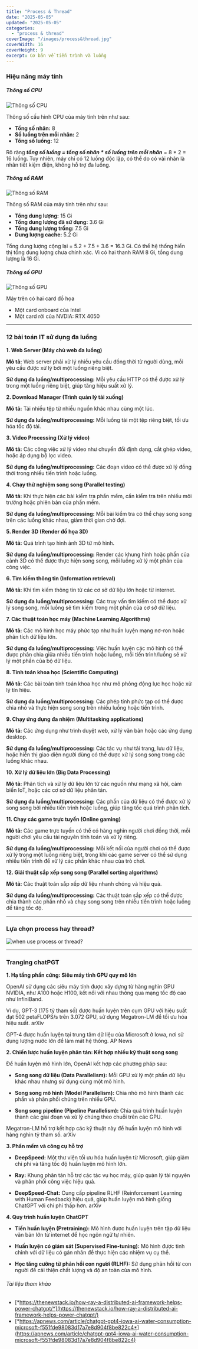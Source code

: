 ```yaml
---
title: "Process & Thread"
date: "2025-05-05"
updated: "2025-05-05"
categories:
  - "process & thread"
coverImage: "/images/process&thread.jpg"
coverWidth: 16
coverHeight: 9
excerpt: Cơ bản về tiến trình và luồng
---
```


### Hiệu năng máy tính

##### Thông số CPU

![Thông số CPU](/images/cpu.png)

Thông số cấu hình CPU của máy tính trên như sau:

- **Tổng số nhân:** 8
- **Số luồng trên mỗi nhân:** 2
- **Tổng số luồng:** 12

Rõ ràng ___tổng số luồng = tổng số nhân * số luồng trên mỗi nhân___ = 8 * 2 = 16 luồng. Tuy nhiên, máy chỉ có 12 luồng độc lập, có thể do có vài nhân là nhân tiết kiệm điện, không hỗ trợ đa luồng.

##### Thông số RAM

![Thông số RAM](/images/ram.png)

Thông số RAM của máy tính trên như sau:

- **Tổng dung lượng:** 15 Gi
- **Tổng dung lượng đã sử dụng:** 3.6 Gi
- **Tổng dung lượng trống:** 7.5 Gi
- **Dung lượng cache:** 5.2 Gi

Tổng dung lượng cộng lại = 5.2 + 7.5 + 3.6 = 16.3 Gi. Có thể hệ thống hiển thị tổng dung lượng chưa chính xác. Vì có hai thanh RAM 8 Gi, tổng dung lượng là 16 Gi.

##### Thông số GPU

![Thông số GPU](/images/gpu.png)

Máy trên có hai card đồ họa
- Một card onboard của Intel
- Một card rời của NVDIA: RTX 4050

---

### 12 bài toán IT sử dụng đa luồng

**1. Web Server (Máy chủ web đa luồng)**

**Mô tả:** Web server phải xử lý nhiều yêu cầu đồng thời từ người dùng, mỗi yêu cầu được xử lý bởi một luồng riêng biệt.

**Sử dụng đa luồng/multiprocessing:** Mỗi yêu cầu HTTP có thể được xử lý trong một luồng riêng biệt, giúp tăng hiệu suất xử lý.

**2. Download Manager (Trình quản lý tải xuống)**

**Mô tả:** Tải nhiều tệp từ nhiều nguồn khác nhau cùng một lúc.

**Sử dụng đa luồng/multiprocessing:** Mỗi luồng tải một tệp riêng biệt, tối ưu hóa tốc độ tải.

**3. Video Processing (Xử lý video)**

**Mô tả:** Các công việc xử lý video như chuyển đổi định dạng, cắt ghép video, hoặc áp dụng bộ lọc video.

**Sử dụng đa luồng/multiprocessing:** Các đoạn video có thể được xử lý đồng thời trong nhiều tiến trình hoặc luồng.

**4. Chạy thử nghiệm song song (Parallel testing)**

**Mô tả:** Khi thực hiện các bài kiểm tra phần mềm, cần kiểm tra trên nhiều môi trường hoặc phiên bản của phần mềm.

**Sử dụng đa luồng/multiprocessing:** Mỗi bài kiểm tra có thể chạy song song trên các luồng khác nhau, giảm thời gian chờ đợi.

**5. Render 3D (Render đồ họa 3D)**

**Mô tả:** Quá trình tạo hình ảnh 3D từ mô hình.

**Sử dụng đa luồng/multiprocessing:** Render các khung hình hoặc phần của cảnh 3D có thể được thực hiện song song, mỗi luồng xử lý một phần của công việc.

**6. Tìm kiếm thông tin (Information retrieval)**

**Mô tả:** Khi tìm kiếm thông tin từ các cơ sở dữ liệu lớn hoặc từ internet.

**Sử dụng đa luồng/multiprocessing:** Các truy vấn tìm kiếm có thể được xử lý song song, mỗi luồng sẽ tìm kiếm trong một phần của cơ sở dữ liệu.

**7. Các thuật toán học máy (Machine Learning Algorithms)**

**Mô tả:** Các mô hình học máy phức tạp như huấn luyện mạng nơ-ron hoặc phân tích dữ liệu lớn.

**Sử dụng đa luồng/multiprocessing:** Việc huấn luyện các mô hình có thể được phân chia giữa nhiều tiến trình hoặc luồng, mỗi tiến trình/luồng sẽ xử lý một phần của bộ dữ liệu.

**8. Tính toán khoa học (Scientific Computing)**

**Mô tả:** Các bài toán tính toán khoa học như mô phỏng động lực học hoặc xử lý tín hiệu.

**Sử dụng đa luồng/multiprocessing:** Các phép tính phức tạp có thể được chia nhỏ và thực hiện song song trên nhiều luồng hoặc tiến trình.

**9. Chạy ứng dụng đa nhiệm (Multitasking applications)**

**Mô tả:** Các ứng dụng như trình duyệt web, xử lý văn bản hoặc các ứng dụng desktop.

**Sử dụng đa luồng/multiprocessing:** Các tác vụ như tải trang, lưu dữ liệu, hoặc hiển thị giao diện người dùng có thể được xử lý song song trong các luồng khác nhau.

**10. Xử lý dữ liệu lớn (Big Data Processing)**

**Mô tả:** Phân tích và xử lý dữ liệu lớn từ các nguồn như mạng xã hội, cảm biến IoT, hoặc các cơ sở dữ liệu phân tán.

**Sử dụng đa luồng/multiprocessing:** Các phần của dữ liệu có thể được xử lý song song bởi nhiều tiến trình hoặc luồng, giúp tăng tốc quá trình phân tích.

**11. Chạy các game trực tuyến (Online gaming)**

**Mô tả:** Các game trực tuyến có thể có hàng nghìn người chơi đồng thời, mỗi người chơi yêu cầu tài nguyên tính toán và xử lý riêng.

**Sử dụng đa luồng/multiprocessing:** Mỗi kết nối của người chơi có thể được xử lý trong một luồng riêng biệt, trong khi các game server có thể sử dụng nhiều tiến trình để xử lý các phần khác nhau của trò chơi.

**12. Giải thuật sắp xếp song song (Parallel sorting algorithms)**

**Mô tả:** Các thuật toán sắp xếp dữ liệu nhanh chóng và hiệu quả.

**Sử dụng đa luồng/multiprocessing:** Các thuật toán sắp xếp có thể được chia thành các phần nhỏ và chạy song song trên nhiều tiến trình hoặc luồng để tăng tốc độ.

---

### Lựa chọn process hay thread?

![when use process or thread?](/images/when_use_process_or_thread.jpg)

---

### Tranging chatPGT

**1. Hạ tầng phần cứng: Siêu máy tính GPU quy mô lớn**

OpenAI sử dụng các siêu máy tính được xây dựng từ hàng nghìn GPU NVIDIA, như A100 hoặc H100, kết nối với nhau thông qua mạng tốc độ cao như InfiniBand.

Ví dụ, GPT-3 (175 tỷ tham số) được huấn luyện trên cụm GPU với hiệu suất đạt 502 petaFLOPS/s trên 3.072 GPU, sử dụng Megatron-LM để tối ưu hóa hiệu suất. 
arXiv

GPT-4 được huấn luyện tại trung tâm dữ liệu của Microsoft ở Iowa, nơi sử dụng lượng nước lớn để làm mát hệ thống. 
AP News

**2. Chiến lược huấn luyện phân tán: Kết hợp nhiều kỹ thuật song song**

Để huấn luyện mô hình lớn, OpenAI kết hợp các phương pháp sau:

- **Song song dữ liệu (Data Parallelism):** Mỗi GPU xử lý một phần dữ liệu khác nhau nhưng sử dụng cùng một mô hình.

- **Song song mô hình (Model Parallelism):** Chia nhỏ mô hình thành các phần và phân phối chúng trên nhiều GPU.

- **Song song pipeline (Pipeline Parallelism):** Chia quá trình huấn luyện thành các giai đoạn và xử lý chúng theo chuỗi trên các GPU.

Megatron-LM hỗ trợ kết hợp các kỹ thuật này để huấn luyện mô hình với hàng nghìn tỷ tham số. 
arXiv

**3. Phần mềm và công cụ hỗ trợ**

- **DeepSpeed:** Một thư viện tối ưu hóa huấn luyện từ Microsoft, giúp giảm chi phí và tăng tốc độ huấn luyện mô hình lớn.

- **Ray:** Khung phân tán hỗ trợ các tác vụ học máy, giúp quản lý tài nguyên và phân phối công việc hiệu quả.

- **DeepSpeed-Chat:** Cung cấp pipeline RLHF (Reinforcement Learning with Human Feedback) hiệu quả, giúp huấn luyện mô hình giống ChatGPT với chi phí thấp hơn. 
arXiv

**4. Quy trình huấn luyện ChatGPT**

- **Tiền huấn luyện (Pretraining):** Mô hình được huấn luyện trên tập dữ liệu văn bản lớn từ internet để học ngôn ngữ tự nhiên.

- **Huấn luyện có giám sát (Supervised Fine-tuning):** Mô hình được tinh chỉnh với dữ liệu có gán nhãn để thực hiện các nhiệm vụ cụ thể.

- **Học tăng cường từ phản hồi con người (RLHF):** Sử dụng phản hồi từ con người để cải thiện chất lượng và độ an toàn của mô hình.

###### Tài liệu tham khảo

- [*https://thenewstack.io/how-ray-a-distributed-ai-framework-helps-power-chatgpt/*](https://thenewstack.io/how-ray-a-distributed-ai-framework-helps-power-chatgpt/)
- [*https://apnews.com/article/chatgpt-gpt4-iowa-ai-water-consumption-microsoft-f551fde98083d17a7e8d904f8be822c4*](https://apnews.com/article/chatgpt-gpt4-iowa-ai-water-consumption-microsoft-f551fde98083d17a7e8d904f8be822c4)
